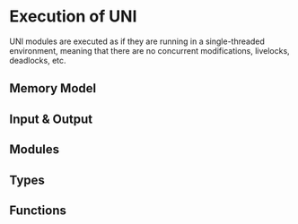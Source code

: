 # Execution of UNI

UNI modules are executed as if they are running in a single-threaded environment,
meaning that there are no concurrent modifications, livelocks, deadlocks, etc.


## Memory Model

## Input & Output

## Modules

## Types

## Functions

